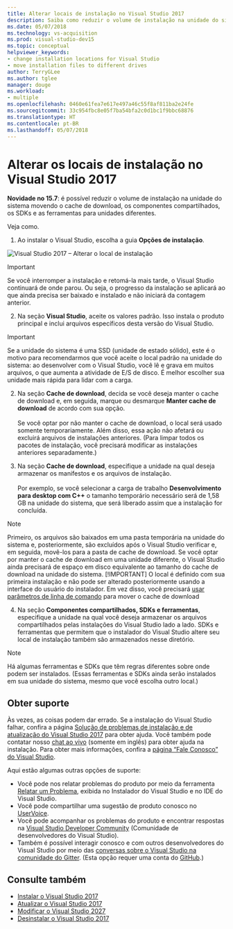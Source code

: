 ```yaml
---
title: Alterar locais de instalação no Visual Studio 2017
description: Saiba como reduzir o volume de instalação na unidade do sistema mudando o local do cache de download, dos componentes compartilhados, dos SDKs e das ferramentas para unidades diferentes.
ms.date: 05/07/2018
ms.technology: vs-acquisition
ms.prod: visual-studio-dev15
ms.topic: conceptual
helpviewer_keywords:
- change installation locations for Visual Studio
- move installation files to different drives
author: TerryGLee
ms.author: tglee
manager: douge
ms.workload:
- multiple
ms.openlocfilehash: 0460e61fea7e617e497a46c55f8af811ba2e24fe
ms.sourcegitcommit: 33c954fbc8e05f7ba54bfa2c0d1bc1f9bbc68876
ms.translationtype: HT
ms.contentlocale: pt-BR
ms.lasthandoff: 05/07/2018
---
```

# <a name="change-the-installation-locations-in-visual-studio-2017"></a>Alterar os locais de instalação no Visual Studio 2017

**Novidade no 15.7**: é possível reduzir o volume de instalação na unidade do sistema movendo o cache de download, os componentes compartilhados, os SDKs e as ferramentas para unidades diferentes.

Veja como.

1. Ao instalar o Visual Studio, escolha a guia **Opções de instalação**.

  ![Visual Studio 2017 – Alterar o local de instalação](media/installation-options-by-location.png "Alterar o local de instalação")

  > [!IMPORTANT]
  > Se você interromper a instalação e retomá-la mais tarde, o Visual Studio continuará de onde parou. Ou seja, o progresso da instalação se aplicará ao que ainda precisa ser baixado e instalado e não iniciará da contagem anterior.

2. Na seção **Visual Studio**, aceite os valores padrão. Isso instala o produto principal e inclui arquivos específicos desta versão do Visual Studio.

 > [!IMPORTANT]
 > Se a unidade do sistema é uma SSD (unidade de estado sólido), este é o motivo para recomendarmos que você aceite o local padrão na unidade do sistema: ao desenvolver com o Visual Studio, você lê e grava em muitos arquivos, o que aumenta a atividade de E/S de disco.  É melhor escolher sua unidade mais rápida para lidar com a carga.

2. Na seção **Cache de download**, decida se você deseja manter o cache de download e, em seguida, marque ou desmarque **Manter cache de download** de acordo com sua opção. <br><br>Se você optar por não manter o cache de download, o local será usado somente temporariamente. Além disso, essa ação não afetará ou excluirá arquivos de instalações anteriores. (Para limpar todos os pacotes de instalação, você precisará modificar as instalações anteriores separadamente.)

3. Na seção **Cache de download**, especifique a unidade na qual deseja armazenar os manifestos e os arquivos de instalação. <br><br>Por exemplo, se você selecionar a carga de trabalho **Desenvolvimento para desktop com C++** o tamanho temporário necessário será de 1,58 GB na unidade do sistema, que será liberado assim que a instalação for concluída.

 > [!NOTE]
 > Primeiro, os arquivos são baixados em uma pasta temporária na unidade do sistema e, posteriormente, são excluídos após o Visual Studio verificar e, em seguida, movê-los para a pasta de cache de download. Se você optar por manter o cache de download em uma unidade diferente, o Visual Studio ainda precisará de espaço em disco equivalente ao tamanho do cache de download na unidade do sistema.
 > [!IMPORTANT]
 > O local é definido com sua primeira instalação e não pode ser alterado posteriormente usando a interface do usuário do instalador. Em vez disso, você precisará [usar parâmetros de linha de comando](use-command-line-parameters-to-install-visual-studio.md) para mover o cache de download

4. Na seção **Componentes compartilhados, SDKs e ferramentas**, especifique a unidade na qual você deseja armazenar os arquivos compartilhados pelas instalações do Visual Studio lado a lado. SDKs e ferramentas que permitem que o instalador do Visual Studio altere seu local de instalação também são armazenados nesse diretório.

 > [!NOTE]
 > Há algumas ferramentas e SDKs que têm regras diferentes sobre onde podem ser instalados. (Essas ferramentas e SDKs ainda serão instalados em sua unidade do sistema, mesmo que você escolha outro local.)

## <a name="get-support"></a>Obter suporte

Às vezes, as coisas podem dar errado. Se a instalação do Visual Studio falhar, confira a página [Solução de problemas de instalação e de atualização do Visual Studio 2017](troubleshooting-installation-issues.md) para obter ajuda. Você também pode contatar nosso [chat ao vivo](https://www.visualstudio.com/vs/support/#talktous) (somente em inglês) para obter ajuda na instalação. Para obter mais informações, confira a [página “Fale Conosco” do Visual Studio](https://www.visualstudio.com/vs/support/#talktous).

Aqui estão algumas outras opções de suporte:

* Você pode nos relatar problemas do produto por meio da ferramenta [Relatar um Problema](../ide/how-to-report-a-problem-with-visual-studio-2017.md), exibida no Instalador do Visual Studio e no IDE do Visual Studio.
* Você pode compartilhar uma sugestão de produto conosco no [UserVoice](https://visualstudio.uservoice.com/forums/121579).
* Você pode acompanhar os problemas do produto e encontrar respostas na [Visual Studio Developer Community](https://developercommunity.visualstudio.com/) (Comunidade de desenvolvedores do Visual Studio).
* Também é possível interagir conosco e com outros desenvolvedores do Visual Studio por meio das [conversas sobre o Visual Studio na comunidade do Gitter](https://gitter.im/Microsoft/VisualStudio). (Esta opção requer uma conta do [GitHub](https://github.com/).)

## <a name="see-also"></a>Consulte também

* [Instalar o Visual Studio 2017](install-visual-studio.md)
* [Atualizar o Visual Studio 2017](update-visual-studio.md)
* [Modificar o Visual Studio 2027](update-visual-studio.md)
* [Desinstalar o Visual Studio 2017](uninstall-visual-studio.md)
